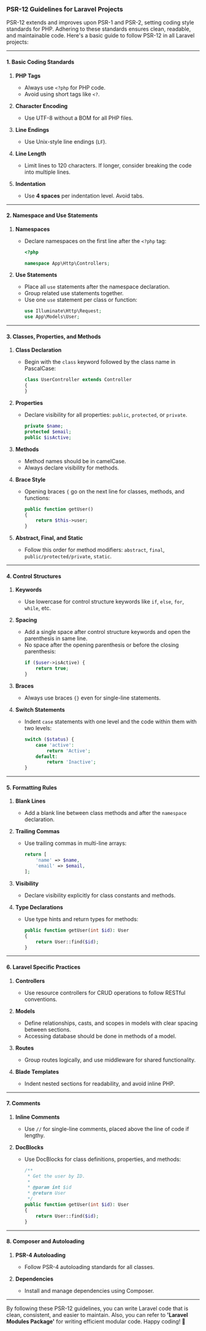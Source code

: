 ### PSR-12 Guidelines for Laravel Projects

PSR-12 extends and improves upon PSR-1 and PSR-2, setting coding style standards for PHP. Adhering to these standards ensures clean, readable, and maintainable code. Here's a basic guide to follow PSR-12 in all Laravel projects:

---

#### **1. Basic Coding Standards**

1. **PHP Tags**
   - Always use `<?php` for PHP code.
   - Avoid using short tags like `<?`.

2. **Character Encoding**
   - Use UTF-8 without a BOM for all PHP files.

3. **Line Endings**
   - Use Unix-style line endings (`LF`).

4. **Line Length**
   - Limit lines to 120 characters. If longer, consider breaking the code into multiple lines.

5. **Indentation**
   - Use **4 spaces** per indentation level. Avoid tabs.

---

#### **2. Namespace and Use Statements**

1. **Namespaces**
   - Declare namespaces on the first line after the `<?php` tag:
     ```php
     <?php

     namespace App\Http\Controllers;
     ```

2. **Use Statements**
   - Place all `use` statements after the namespace declaration.
   - Group related use statements together.
   - Use one `use` statement per class or function:
     ```php
     use Illuminate\Http\Request;
     use App\Models\User;
     ```

---

#### **3. Classes, Properties, and Methods**

1. **Class Declaration**
   - Begin with the `class` keyword followed by the class name in PascalCase:
     ```php
     class UserController extends Controller
     {
     }
     ```

2. **Properties**
   - Declare visibility for all properties: `public`, `protected`, or `private`.
     ```php
     private $name;
     protected $email;
     public $isActive;
     ```

3. **Methods**
   - Method names should be in camelCase.
   - Always declare visibility for methods.

4. **Brace Style**
   - Opening braces `{` go on the next line for classes, methods, and functions:
     ```php
     public function getUser()
     {
         return $this->user;
     }
     ```

5. **Abstract, Final, and Static**
   - Follow this order for method modifiers: `abstract`, `final`, `public/protected/private`, `static`.

---

#### **4. Control Structures**

1. **Keywords**
   - Use lowercase for control structure keywords like `if`, `else`, `for`, `while`, etc.

2. **Spacing**
   - Add a single space after control structure keywords and open the parenthesis in same line.
   - No space after the opening parenthesis or before the closing parenthesis:
     ```php
     if ($user->isActive) {
         return true;
     }
     ```

3. **Braces**
   - Always use braces `{}` even for single-line statements.

4. **Switch Statements**
   - Indent `case` statements with one level and the code within them with two levels:
     ```php
     switch ($status) {
         case 'active':
             return 'Active';
         default:
             return 'Inactive';
     }
     ```

---

#### **5. Formatting Rules**

1. **Blank Lines**
   - Add a blank line between class methods and after the `namespace` declaration.

2. **Trailing Commas**
   - Use trailing commas in multi-line arrays:
     ```php
     return [
         'name' => $name,
         'email' => $email,
     ];
     ```

3. **Visibility**
   - Declare visibility explicitly for class constants and methods.

4. **Type Declarations**
   - Use type hints and return types for methods:
     ```php
     public function getUser(int $id): User
     {
         return User::find($id);
     }
     ```

---

#### **6. Laravel Specific Practices**

1. **Controllers**
   - Use resource controllers for CRUD operations to follow RESTful conventions.

2. **Models**
   - Define relationships, casts, and scopes in models with clear spacing between sections.
   - Accessing database should be done in methods of a model.

3. **Routes**
   - Group routes logically, and use middleware for shared functionality.

4. **Blade Templates**
   - Indent nested sections for readability, and avoid inline PHP.

---

#### **7. Comments**

1. **Inline Comments**
   - Use `//` for single-line comments, placed above the line of code if lengthy.

2. **DocBlocks**
   - Use DocBlocks for class definitions, properties, and methods:
     ```php
     /**
      * Get the user by ID.
      *
      * @param int $id
      * @return User
      */
     public function getUser(int $id): User
     {
         return User::find($id);
     }
     ```

---

#### **8. Composer and Autoloading**

1. **PSR-4 Autoloading**
   - Follow PSR-4 autoloading standards for all classes.

2. **Dependencies**
   - Install and manage dependencies using Composer.

---


By following these PSR-12 guidelines, you can write Laravel code that is clean, consistent, and easier to maintain. Also, you can refer to **'Laravel Modules Package'** for writing efficient modular code. Happy coding! 🎉
